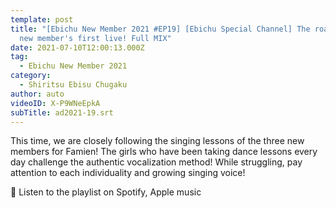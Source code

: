```yaml
---
template: post
title: "[Ebichu New Member 2021 #EP19] [Ebichu Special Channel] The road to the
  new member's first live! Full MIX"
date: 2021-07-10T12:00:13.000Z
tag:
  - Ebichu New Member 2021
category:
  - Shiritsu Ebisu Chugaku
author: auto
videoID: X-P9WNeEpkA
subTitle: ad2021-19.srt
---
```

This time, we are closely following the singing lessons of the three new members for Famien!
The girls who have been taking dance lessons every day challenge the authentic vocalization method!
While struggling, pay attention to each individuality and growing singing voice!

🎵 Listen to the playlist on Spotify, Apple music
